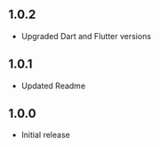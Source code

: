 ## 1.0.2

* Upgraded Dart and Flutter versions

## 1.0.1

* Updated Readme

## 1.0.0

* Initial release
